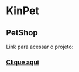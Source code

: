 <!DOCTYPE html>
<html lang="pt-BR">
    
<head>
    <meta charset="UTF-8">
    <meta http-equiv="X-UA-Compatible" content="IE=edge">
    <meta name="viewport" content="width=device-width, initial-scale=1.0">
    <title>KinPet</title>
</head>
    
<body>
    <h1>KinPet</h1>
    <h2>PetShop</h2>
    <p>Link para acessar o projeto:</p>
    <a href="https://www.figma.com/proto/eyal9cw7E9lwS2zGyrGFnK/PET-SHOP?node-id=18%3A2&scaling=scale-down&page-id=0%3A1&starting-point-node-id=18%3A2"><h3>Clique aqui</h3></a>
</body>
    
</html>
